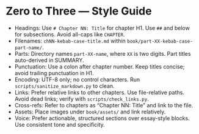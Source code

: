 # Zero to Three — Style Guide

- Headings: Use `# Chapter NN: Title` for chapter H1. Use `##` and below for subsections. Avoid all-caps like `CHAPTER`.
- Filenames: `chNN-kebab-case-title.md` within `book/part-XX-kebab-case-part-name/`.
- Parts: Directory names `part-XX-name`, where `XX` is two digits. Part titles auto-derived in SUMMARY.
- Punctuation: Use a colon after chapter number. Keep titles concise; avoid trailing punctuation in H1.
- Encoding: UTF-8 only; no control characters. Run `scripts/sanitize_markdown.py` to clean.
- Links: Prefer relative links to other chapters. Use file-relative paths. Avoid dead links; verify with `scripts/check_links.py`.
- Cross-refs: Refer to chapters as “Chapter NN: Title” and link to the file.
- Assets: Place images under `book/assets/` and link relatively.
- Voice: Prefer actionable, structured sections over essay-style blocks. Use consistent tone and specificity.

